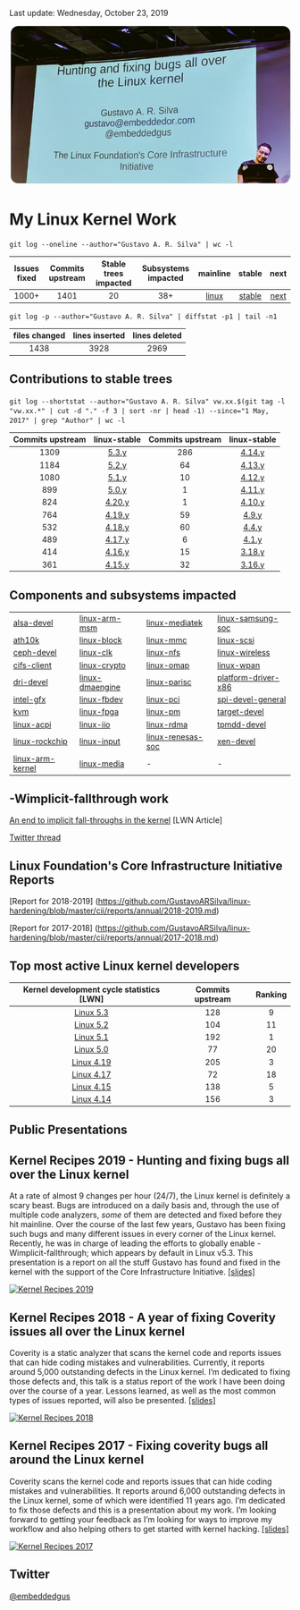 Last update: Wednesday, October 23, 2019

![Gustavo A. R. Silva](https://github.com/GustavoARSilva/linux-hardening/blob/master/cii/kernel-work.jpg)

# My Linux Kernel Work

`git log --oneline --author="Gustavo A. R. Silva" | wc -l`

| Issues fixed | Commits upstream | Stable trees impacted | Subsystems impacted | mainline | stable | next |
| :----------------: | :---------:| :-----: | :-----: | :------: | :----: | :-----: |
| 1000+ | 1401 | 20 | 38+ | [linux](https://git.kernel.org/pub/scm/linux/kernel/git/torvalds/linux.git/log/?qt=author&q=Gustavo+A.+R.+Silva)| [stable](https://git.kernel.org/pub/scm/linux/kernel/git/stable/linux-stable.git/log/?qt=author&q=Gustavo+A.+R.+Silva) | [next](https://git.kernel.org/pub/scm/linux/kernel/git/next/linux-next.git/log/?qt=author&q=Gustavo+A.+R.+Silva) |

`git log -p --author="Gustavo A. R. Silva" | diffstat -p1 | tail -n1`

| files changed | lines inserted | lines deleted |
| :------: | :------: | :------: |
| 1438 | 3928 | 2969 |

## Contributions to stable trees
`git log --shortstat --author="Gustavo A. R. Silva" vw.xx.$(git tag -l "vw.xx.*" | cut -d "." -f 3 | sort -nr | head -1) --since="1 May, 2017" | grep "Author" | wc -l`

| Commits upstream | linux-stable | Commits upstream | linux-stable |
| :------------: | :----------------: | :------------: | :----------------: |
| 1309 | [5.3.y](https://git.kernel.org/pub/scm/linux/kernel/git/stable/linux.git/log/?qt=author&q=Gustavo+A.+R.+Silva&h=linux-5.3.y) | 286 | [4.14.y](https://git.kernel.org/pub/scm/linux/kernel/git/stable/linux-stable.git/log/?qt=author&q=Gustavo+A.+R.+Silva&h=linux-4.14.y) |
| 1184 | [5.2.y](https://git.kernel.org/pub/scm/linux/kernel/git/stable/linux.git/log/?qt=author&q=Gustavo+A.+R.+Silva&h=linux-5.2.y) | 64 | [4.13.y](https://git.kernel.org/pub/scm/linux/kernel/git/stable/linux-stable.git/log/?qt=author&q=Gustavo+A.+R.+Silva&h=linux-4.13.y) |
| 1080 | [5.1.y](https://git.kernel.org/pub/scm/linux/kernel/git/stable/linux.git/log/?qt=author&q=Gustavo+A.+R.+Silva&h=linux-5.1.y) | 10 | [4.12.y](https://git.kernel.org/pub/scm/linux/kernel/git/stable/linux-stable.git/log/?qt=author&q=Gustavo+A.+R.+Silva&h=linux-4.12.y) |
| 899 | [5.0.y](https://git.kernel.org/pub/scm/linux/kernel/git/stable/linux.git/log/?qt=author&q=Gustavo+A.+R.+Silva&h=linux-5.0.y) | 1 | [4.11.y](https://git.kernel.org/pub/scm/linux/kernel/git/stable/linux-stable.git/log/?qt=author&q=Gustavo+A.+R.+Silva&h=linux-4.11.y) |
| 824 | [4.20.y](https://git.kernel.org/pub/scm/linux/kernel/git/stable/linux-stable.git/log/?qt=author&q=Gustavo+A.+R.+Silva&h=linux-4.20.y) | 1 | [4.10.y](https://git.kernel.org/pub/scm/linux/kernel/git/stable/linux-stable.git/log/?qt=author&q=Gustavo+A.+R.+Silva&h=linux-4.10.y) |
| 764 | [4.19.y](https://git.kernel.org/pub/scm/linux/kernel/git/stable/linux-stable.git/log/?qt=author&q=Gustavo+A.+R.+Silva&h=linux-4.19.y) | 59 | [4.9.y](https://git.kernel.org/pub/scm/linux/kernel/git/stable/linux-stable.git/log/?qt=author&q=Gustavo+A.+R.+Silva&h=linux-4.9.y) |
| 532 | [4.18.y](https://git.kernel.org/pub/scm/linux/kernel/git/stable/linux-stable.git/log/?qt=author&q=Gustavo+A.+R.+Silva&h=linux-4.18.y) | 60 | [4.4.y](https://git.kernel.org/pub/scm/linux/kernel/git/stable/linux-stable.git/log/?qt=author&q=Gustavo+A.+R.+Silva&h=linux-4.4.y) |
| 489 | [4.17.y](https://git.kernel.org/pub/scm/linux/kernel/git/stable/linux-stable.git/log/?qt=author&q=Gustavo+A.+R.+Silva&h=linux-4.17.y) | 6 | [4.1.y](https://git.kernel.org/pub/scm/linux/kernel/git/stable/linux-stable.git/log/?qt=author&q=Gustavo+A.+R.+Silva&h=linux-4.1.y) |
| 414 | [4.16.y](https://git.kernel.org/pub/scm/linux/kernel/git/stable/linux-stable.git/log/?qt=author&q=Gustavo+A.+R.+Silva&h=linux-4.16.y) | 15 | [3.18.y](https://git.kernel.org/pub/scm/linux/kernel/git/stable/linux-stable.git/log/?qt=author&q=Gustavo+A.+R.+Silva&h=linux-3.18.y) |
| 361 | [4.15.y](https://git.kernel.org/pub/scm/linux/kernel/git/stable/linux-stable.git/log/?qt=author&q=Gustavo+A.+R.+Silva&h=linux-4.15.y) | 32 | [3.16.y](https://git.kernel.org/pub/scm/linux/kernel/git/stable/linux-stable.git/log/?qt=author&q=Gustavo+A.+R.+Silva&h=linux-3.16.y) |



## Components and subsystems impacted

|   |   |   |   |
| -------------- | -------------- | -------------- | -------------- |
| [alsa-devel](https://patchwork.kernel.org/project/alsa-devel/list/?submitter=Gustavo+A.+R.+Silva&state=*&archive=both) | [linux-arm-msm](https://patchwork.kernel.org/project/linux-arm-msm/list/?submitter=Gustavo+A.+R.+Silva&state=*&archive=both) | [linux-mediatek](https://patchwork.kernel.org/project/linux-mediatek/list/?submitter=Gustavo+A.+R.+Silva&state=*&archive=both) | [linux-samsung-soc](https://patchwork.kernel.org/project/linux-renesas-soc/list/?submitter=Gustavo+A.+R.+Silva&state=*&archive=both) |
| [ath10k](https://patchwork.kernel.org/project/ath10k/list/?submitter=Gustavo+A.+R.+Silva&state=*&archive=both) | [linux-block](https://patchwork.kernel.org/project/linux-block/list/?submitter=Gustavo+A.+R.+Silva&state=*&archive=both) | [linux-mmc](https://patchwork.kernel.org/project/linux-mmc/list/?submitter=Gustavo+A.+R.+Silva&state=*&archive=both) | [linux-scsi](https://patchwork.kernel.org/project/linux-scsi/list/?submitter=Gustavo+A.+R.+Silva&state=*&archive=both) |
| [ceph-devel](https://patchwork.kernel.org/project/ceph-devel/list/?submitter=Gustavo+A.+R.+Silva&state=*&archive=both) | [linux-clk](https://patchwork.kernel.org/project/linux-clk/list/?submitter=Gustavo+A.+R.+Silva&state=*&archive=both) | [linux-nfs](https://patchwork.kernel.org/project/linux-nfs/list/?submitter=Gustavo+A.+R.+Silva&state=*&archive=both) | [linux-wireless](https://patchwork.kernel.org/project/linux-wireless/list/?submitter=Gustavo+A.+R.+Silva&state=3&archive=both) |
| [cifs-client](https://patchwork.kernel.org/project/cifs-client/list/?submitter=Gustavo+A.+R.+Silva&state=*&archive=both) | [linux-crypto](https://patchwork.kernel.org/project/linux-crypto/list/?submitter=Gustavo+A.+R.+Silva&state=*&archive=both) | [linux-omap](https://patchwork.kernel.org/project/linux-omap/list/?submitter=Gustavo+A.+R.+Silva&state=*&archive=both) | [linux-wpan](https://patchwork.kernel.org/project/linux-wpan/list/?submitter=Gustavo+A.+R.+Silva&state=*&archive=both) |
| [dri-devel](https://patchwork.kernel.org/project/dri-devel/list/?submitter=Gustavo+A.+R.+Silva&state=*&archive=both) | [linux-dmaengine](https://patchwork.kernel.org/project/linux-dmaengine/list/?submitter=Gustavo+A.+R.+Silva&state=*&archive=both) | [linux-parisc](https://patchwork.kernel.org/project/linux-parisc/list/?submitter=Gustavo+A.+R.+Silva&state=*&archive=both) | [platform-driver-x86](https://patchwork.kernel.org/project/platform-driver-x86/list/?submitter=Gustavo+A.+R.+Silva&state=*&archive=both) |
| [intel-gfx](https://patchwork.kernel.org/project/intel-gfx/list/?submitter=Gustavo+A.+R.+Silva&state=*&archive=both) | [linux-fbdev](https://patchwork.kernel.org/project/linux-fbdev/list/?submitter=Gustavo+A.+R.+Silva&state=*&archive=both) | [linux-pci](https://patchwork.kernel.org/project/linux-pci/list/?submitter=Gustavo+A.+R.+Silva&state=*&archive=both) | [spi-devel-general](https://patchwork.kernel.org/project/spi-devel-general/list/?submitter=Gustavo+A.+R.+Silva&state=*&archive=both) |
| [kvm](https://patchwork.kernel.org/project/kvm/list/?submitter=Gustavo+A.+R.+Silva&state=*&archive=both) | [linux-fpga](https://patchwork.kernel.org/project/linux-fpga/list/?submitter=Gustavo+A.+R.+Silva&state=*&archive=both) | [linux-pm](https://patchwork.kernel.org/project/linux-pm/list/?submitter=Gustavo+A.+R.+Silva&state=3&archive=both) | [target-devel](https://patchwork.kernel.org/project/target-devel/list/?submitter=Gustavo+A.+R.+Silva&state=*&archive=both) |
| [linux-acpi](https://patchwork.kernel.org/project/linux-acpi/list/?submitter=Gustavo+A.+R.+Silva&state=*&archive=both) | [linux-iio](https://patchwork.kernel.org/project/linux-iio/list/?submitter=Gustavo+A.+R.+Silva&state=*&archive=both) | [linux-rdma](https://patchwork.kernel.org/project/linux-rdma/list/?submitter=Gustavo+A.+R.+Silva&state=*&archive=both) | [tpmdd-devel](https://patchwork.kernel.org/project/tpmdd-devel/list/?submitter=Gustavo+A.+R.+Silva&state=*&archive=both) |
| [linux-rockchip](https://patchwork.kernel.org/project/linux-rockchip/list/?submitter=Gustavo+A.+R.+Silva&state=*&archive=both) | [linux-input](https://patchwork.kernel.org/project/linux-input/list/?submitter=Gustavo+A.+R.+Silva&state=*&archive=both) | [linux-renesas-soc](https://patchwork.kernel.org/project/linux-renesas-soc/list/?submitter=Gustavo+A.+R.+Silva&state=*&archive=both) | [xen-devel](https://patchwork.kernel.org/project/xen-devel/list/?submitter=Gustavo+A.+R.+Silva&state=*&archive=both) |
| [linux-arm-kernel](https://patchwork.kernel.org/project/linux-arm-kernel/list/?submitter=Gustavo+A.+R.+Silva&state=*&archive=both) | [linux-media](https://patchwork.kernel.org/project/linux-media/list/?submitter=Gustavo+A.+R.+Silva&state=*&archive=both) | - | - |



## -Wimplicit-fallthrough work

[An end to implicit fall-throughs in the kernel](https://lwn.net/Articles/794944/) [LWN Article]

[Twitter thread](https://twitter.com/embeddedgus/status/1155206150104801282?ref_src=twsrc%5Etfw%7Ctwcamp%5Etweetembed%7Ctwterm%5E1155206150104801282&ref_url=https%3A%2F%2Fpublish.twitter.com%2F%3Fquery%3Dhttps%253A%252F%252Ftwitter.com%252Fembeddedgus%252Fstatus%252F1155206150104801282%26widget%3DTweet)



## Linux Foundation's Core Infrastructure Initiative Reports

[Report for 2018-2019] (https://github.com/GustavoARSilva/linux-hardening/blob/master/cii/reports/annual/2018-2019.md)

[Report for 2017-2018] (https://github.com/GustavoARSilva/linux-hardening/blob/master/cii/reports/annual/2017-2018.md)




## Top most active Linux kernel developers

| Kernel development cycle statistics [LWN] | Commits upstream | Ranking |
| :----------------: | :------------------: | :--------------: |
| [Linux 5.3](https://lwn.net/Articles/798505/) | 128  |  9 |
| [Linux 5.2](https://lwn.net/Articles/791606/) | 104  |  11 |
| [Linux 5.1](https://lwn.net/Articles/786638/) | 192  |   1 |
| [Linux 5.0](https://lwn.net/Articles/780271/) | 77   |  20 |
| [Linux 4.19](https://lwn.net/Articles/767635/) | 205  |  3  |
| [Linux 4.17](https://lwn.net/Articles/756031/) |  72  |  18 |
| [Linux 4.15](https://lwn.net/Articles/742672/) | 138 |  5 |
| [Linux 4.14](https://lwn.net/Articles/736578/) | 156  |  3 |


## Public Presentations

## Kernel Recipes 2019 - Hunting and fixing bugs all over the Linux kernel

At a rate of almost 9 changes per hour (24/7), the Linux kernel is definitely a scary beast. Bugs are introduced on a daily basis and, through the use of multiple code analyzers, *some* of them are detected and fixed before they hit mainline. Over the course of the last few years, Gustavo has been fixing such bugs and many different issues in every corner of the Linux kernel. Recently, he was in charge of leading the efforts to globally enable -Wimplicit-fallthrough; which appears by default in Linux v5.3. This presentation is a report on all the stuff Gustavo has found and fixed in the kernel with the support of the Core Infrastructure Initiative. [[slides]](https://embeddedor.com/slides/2019/kr/kr2019.pdf)

[![Kernel Recipes 2019](http://img.youtube.com/vi/9UQs1ca5Uwk/0.jpg)](http://www.youtube.com/watch?v=9UQs1ca5Uwk "Kernel Recipes 2019 - Hunting and fixing bugs all over the Linux kernel")



## Kernel Recipes 2018 - A year of fixing Coverity issues all over the Linux kernel

Coverity is a static analyzer that scans the kernel code and reports issues that can hide coding mistakes and vulnerabilities. Currently, it reports around 5,000 outstanding defects in the Linux kernel. I’m dedicated to fixing those defects and, this talk is a status report of the work I have been doing over the course of a year. Lessons learned, as well as the most common types of issues reported, will also be presented. [[slides]](https://embeddedor.com/slides/2018/kr/kr2018.pdf)

[![Kernel Recipes 2018](http://img.youtube.com/vi/qj1Yjc_dK6s/0.jpg)](http://www.youtube.com/watch?v=qj1Yjc_dK6s "A year of fixing Coverity issues all over the Linux kernel - Gustavo A. R. Silva")



## Kernel Recipes 2017 - Fixing coverity bugs all around the Linux kernel

Coverity scans the kernel code and reports issues that can hide coding mistakes and vulnerabilities. It reports around 6,000 outstanding defects in the Linux kernel, some of which were identified 11 years ago. I’m dedicated to fix those defects and this is a presentation about my work. I’m looking forward to getting your feedback as I’m looking for ways to improve my workflow and also helping others to get started with kernel hacking. [[slides]](https://embeddedor.com/slides/2017/kr/kr2017.pdf)

[![Kernel Recipes 2017](http://img.youtube.com/vi/y0__yxM0New/0.jpg)](http://www.youtube.com/watch?v=y0__yxM0New "Fixing coverity bugs all over the Linux kernel - Gustavo A. R. Silva")



## Twitter
[@embeddedgus](https://twitter.com/embeddedgus)




